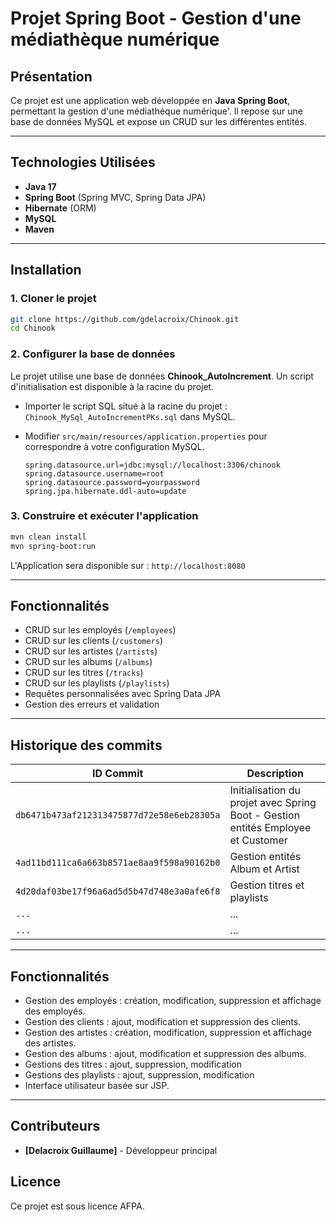# Projet Spring Boot - Gestion d'une médiathèque numérique

## Présentation

Ce projet est une application web développée en **Java Spring Boot**, permettant la gestion d'une médiathéque numérique'. Il repose sur une base de données MySQL et expose un CRUD sur les différentes entités.

---

## Technologies Utilisées

- **Java 17**
- **Spring Boot** (Spring MVC, Spring Data JPA)
- **Hibernate** (ORM)
- **MySQL**
- **Maven**

---

## Installation

### 1. Cloner le projet

```bash
git clone https://github.com/gdelacroix/Chinook.git
cd Chinook
```

### 2. Configurer la base de données

Le projet utilise une base de données **Chinook_AutoIncrement**. Un script d'initialisation est disponible à la racine du projet.

- Importer le script SQL situé à la racine du projet : `Chinook_MySql_AutoIncrementPKs.sql` dans MySQL.
- Modifier `src/main/resources/application.properties` pour correspondre à votre configuration MySQL.

  ```properties
  spring.datasource.url=jdbc:mysql://localhost:3306/chinook
  spring.datasource.username=root
  spring.datasource.password=yourpassword
  spring.jpa.hibernate.ddl-auto=update
  ```

### 3. **Construire et exécuter l'application**

```bash
mvn clean install
mvn spring-boot:run
```

L'Application sera disponible sur : `http://localhost:8080`

---

## Fonctionnalités

- CRUD sur les employés (`/employees`)
- CRUD sur les clients (`/customers`)
- CRUD sur les artistes (`/artists`)
- CRUD sur les albums (`/albums`)
- CRUD sur les titres (`/tracks`)
- CRUD sur les playlists (`/playlists`)
- Requêtes personnalisées avec Spring Data JPA
- Gestion des erreurs et validation

---

## Historique des commits

| ID Commit                                  | Description                                                                      |
| ------------------------------------------ | -------------------------------------------------------------------------------- |
| `db6471b473af212313475877d72e58e6eb28305a` | Initialisation du projet avec Spring Boot - Gestion entités Employee et Customer |
| `4ad11bd111ca6a663b8571ae8aa9f598a90162b0` | Gestion entités Album et Artist                                                  |
| `4d20daf03be17f96a6ad5d5b47d748e3a0afe6f8` | Gestion titres et playlists                                                      |
| `...`                                      | ...                                                                              |
| `...`                                      | ...                                                                              |

---

## Fonctionnalités

- Gestion des employés : création, modification, suppression et affichage des employés.
- Gestion des clients : ajout, modification et suppression des clients.
- Gestion des artistes : création, modification, suppression et affichage des artistes.
- Gestion des albums : ajout, modification et suppression des albums.
- Gestions des titres : ajout, suppression, modification
- Gestions des playlists : ajout, suppression, modification
- Interface utilisateur basée sur JSP.

---

## Contributeurs

- **[Delacroix Guillaume]** - Développeur principal

## Licence

Ce projet est sous licence AFPA.
